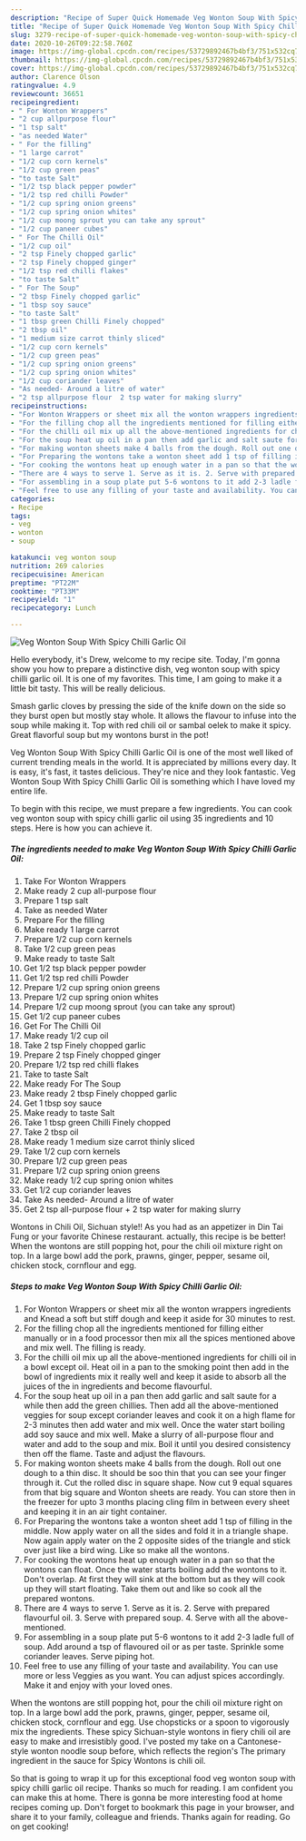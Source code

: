 ```yaml
---
description: "Recipe of Super Quick Homemade Veg Wonton Soup With Spicy Chilli Garlic Oil"
title: "Recipe of Super Quick Homemade Veg Wonton Soup With Spicy Chilli Garlic Oil"
slug: 3279-recipe-of-super-quick-homemade-veg-wonton-soup-with-spicy-chilli-garlic-oil
date: 2020-10-26T09:22:58.760Z
image: https://img-global.cpcdn.com/recipes/53729892467b4bf3/751x532cq70/veg-wonton-soup-with-spicy-chilli-garlic-oil-recipe-main-photo.jpg
thumbnail: https://img-global.cpcdn.com/recipes/53729892467b4bf3/751x532cq70/veg-wonton-soup-with-spicy-chilli-garlic-oil-recipe-main-photo.jpg
cover: https://img-global.cpcdn.com/recipes/53729892467b4bf3/751x532cq70/veg-wonton-soup-with-spicy-chilli-garlic-oil-recipe-main-photo.jpg
author: Clarence Olson
ratingvalue: 4.9
reviewcount: 36651
recipeingredient:
- " For Wonton Wrappers"
- "2 cup allpurpose flour"
- "1 tsp salt"
- "as needed Water"
- " For the filling"
- "1 large carrot"
- "1/2 cup corn kernels"
- "1/2 cup green peas"
- "to taste Salt"
- "1/2 tsp black pepper powder"
- "1/2 tsp red chilli Powder"
- "1/2 cup spring onion greens"
- "1/2 cup spring onion whites"
- "1/2 cup moong sprout you can take any sprout"
- "1/2 cup paneer cubes"
- " For The Chilli Oil"
- "1/2 cup oil"
- "2 tsp Finely chopped garlic"
- "2 tsp Finely chopped ginger"
- "1/2 tsp red chilli flakes"
- "to taste Salt"
- " For The Soup"
- "2 tbsp Finely chopped garlic"
- "1 tbsp soy sauce"
- "to taste Salt"
- "1 tbsp green Chilli Finely chopped"
- "2 tbsp oil"
- "1 medium size carrot thinly sliced"
- "1/2 cup corn kernels"
- "1/2 cup green peas"
- "1/2 cup spring onion greens"
- "1/2 cup spring onion whites"
- "1/2 cup coriander leaves"
- "As needed- Around a litre of water"
- "2 tsp allpurpose flour  2 tsp water for making slurry"
recipeinstructions:
- "For Wonton Wrappers or sheet mix all the wonton wrappers ingredients and Knead a soft but stiff dough and keep it aside for 30 minutes to rest."
- "For the filling chop all the ingredients mentioned for filling either manually or in a food processor then mix all the spices mentioned above and mix well. The filling is ready."
- "For the chilli oil mix up all the above-mentioned ingredients for chilli oil in a bowl except oil. Heat oil in a pan to the smoking point then add in the bowl of ingredients mix it really well and keep it aside to absorb all the juices of the in ingredients and become flavourful."
- "For the soup heat up oil in a pan then add garlic and salt saute for a while then add the green chillies. Then add all the above-mentioned veggies for soup except coriander leaves and cook it on a high flame for 2-3 minutes then add water and mix well. Once the water start boiling add soy sauce and mix well. Make a slurry of all-purpose flour and water and add to the soup and mix. Boil it until you desired consistency then off the flame. Taste and adjust the flavours."
- "For making wonton sheets make 4 balls from the dough. Roll out one dough to a thin disc. It should be soo thin that you can see your finger through it. Cut the rolled disc in square shape. Now cut 9 equal squares from that big square and Wonton sheets are ready. You can store then in the freezer for upto 3 months placing cling film in between every sheet and keeping it in an air tight container."
- "For Preparing the wontons take a wonton sheet add 1 tsp of filling in the middle. Now apply water on all the sides and fold it in a triangle shape. Now again apply water on the 2 opposite sides of the triangle and stick over just like a bird wing. Like so make all the wontons."
- "For cooking the wontons heat up enough water in a pan so that the wontons can float. Once the water starts boiling add the wontons to it. Don&#39;t overlap. At first they will sink at the bottom but as they will cook up they will start floating. Take them out and like so cook all the prepared wontons."
- "There are 4 ways to serve 1. Serve as it is. 2. Serve with prepared flavourful oil. 3. Serve with prepared soup. 4. Serve with all the above-mentioned."
- "For assembling in a soup plate put 5-6 wontons to it add 2-3 ladle full of soup. Add around a tsp of flavoured oil or as per taste. Sprinkle some coriander leaves. Serve piping hot."
- "Feel free to use any filling of your taste and availability. You can use more or less Veggies as you want. You can adjust spices accordingly. Make it and enjoy with your loved ones."
categories:
- Recipe
tags:
- veg
- wonton
- soup

katakunci: veg wonton soup 
nutrition: 269 calories
recipecuisine: American
preptime: "PT22M"
cooktime: "PT33M"
recipeyield: "1"
recipecategory: Lunch

---
```



![Veg Wonton Soup With Spicy Chilli Garlic Oil](https://img-global.cpcdn.com/recipes/53729892467b4bf3/751x532cq70/veg-wonton-soup-with-spicy-chilli-garlic-oil-recipe-main-photo.jpg)

Hello everybody, it's Drew, welcome to my recipe site. Today, I'm gonna show you how to prepare a distinctive dish, veg wonton soup with spicy chilli garlic oil. It is one of my favorites. This time, I am going to make it a little bit tasty. This will be really delicious.

Smash garlic cloves by pressing the side of the knife down on the side so they burst open but mostly stay whole. It allows the flavour to infuse into the soup while making it. Top with red chili oil or sambal oelek to make it spicy. Great flavorful soup but my wontons burst in the pot!

Veg Wonton Soup With Spicy Chilli Garlic Oil is one of the most well liked of current trending meals in the world. It is appreciated by millions every day. It is easy, it's fast, it tastes delicious. They're nice and they look fantastic. Veg Wonton Soup With Spicy Chilli Garlic Oil is something which I have loved my entire life.


To begin with this recipe, we must prepare a few ingredients. You can cook veg wonton soup with spicy chilli garlic oil using 35 ingredients and 10 steps. Here is how you can achieve it.

<!--inarticleads1-->

##### The ingredients needed to make Veg Wonton Soup With Spicy Chilli Garlic Oil:

1. Take  For Wonton Wrappers
1. Make ready 2 cup all-purpose flour
1. Prepare 1 tsp salt
1. Take as needed Water
1. Prepare  For the filling
1. Make ready 1 large carrot
1. Prepare 1/2 cup corn kernels
1. Take 1/2 cup green peas
1. Make ready to taste Salt
1. Get 1/2 tsp black pepper powder
1. Get 1/2 tsp red chilli Powder
1. Prepare 1/2 cup spring onion greens
1. Prepare 1/2 cup spring onion whites
1. Prepare 1/2 cup moong sprout (you can take any sprout)
1. Get 1/2 cup paneer cubes
1. Get  For The Chilli Oil
1. Make ready 1/2 cup oil
1. Take 2 tsp Finely chopped garlic
1. Prepare 2 tsp Finely chopped ginger
1. Prepare 1/2 tsp red chilli flakes
1. Take to taste Salt
1. Make ready  For The Soup
1. Make ready 2 tbsp Finely chopped garlic
1. Get 1 tbsp soy sauce
1. Make ready to taste Salt
1. Take 1 tbsp green Chilli Finely chopped
1. Take 2 tbsp oil
1. Make ready 1 medium size carrot thinly sliced
1. Take 1/2 cup corn kernels
1. Prepare 1/2 cup green peas
1. Prepare 1/2 cup spring onion greens
1. Make ready 1/2 cup spring onion whites
1. Get 1/2 cup coriander leaves
1. Take As needed- Around a litre of water
1. Get 2 tsp all-purpose flour + 2 tsp water for making slurry


Wontons in Chili Oil, Sichuan style!! As you had as an appetizer in Din Tai Fung or your favorite Chinese restaurant. actually, this recipe is be better! When the wontons are still popping hot, pour the chili oil mixture right on top. In a large bowl add the pork, prawns, ginger, pepper, sesame oil, chicken stock, cornflour and egg. 

<!--inarticleads2-->

##### Steps to make Veg Wonton Soup With Spicy Chilli Garlic Oil:

1. For Wonton Wrappers or sheet mix all the wonton wrappers ingredients and Knead a soft but stiff dough and keep it aside for 30 minutes to rest.
1. For the filling chop all the ingredients mentioned for filling either manually or in a food processor then mix all the spices mentioned above and mix well. The filling is ready.
1. For the chilli oil mix up all the above-mentioned ingredients for chilli oil in a bowl except oil. Heat oil in a pan to the smoking point then add in the bowl of ingredients mix it really well and keep it aside to absorb all the juices of the in ingredients and become flavourful.
1. For the soup heat up oil in a pan then add garlic and salt saute for a while then add the green chillies. Then add all the above-mentioned veggies for soup except coriander leaves and cook it on a high flame for 2-3 minutes then add water and mix well. Once the water start boiling add soy sauce and mix well. Make a slurry of all-purpose flour and water and add to the soup and mix. Boil it until you desired consistency then off the flame. Taste and adjust the flavours.
1. For making wonton sheets make 4 balls from the dough. Roll out one dough to a thin disc. It should be soo thin that you can see your finger through it. Cut the rolled disc in square shape. Now cut 9 equal squares from that big square and Wonton sheets are ready. You can store then in the freezer for upto 3 months placing cling film in between every sheet and keeping it in an air tight container.
1. For Preparing the wontons take a wonton sheet add 1 tsp of filling in the middle. Now apply water on all the sides and fold it in a triangle shape. Now again apply water on the 2 opposite sides of the triangle and stick over just like a bird wing. Like so make all the wontons.
1. For cooking the wontons heat up enough water in a pan so that the wontons can float. Once the water starts boiling add the wontons to it. Don&#39;t overlap. At first they will sink at the bottom but as they will cook up they will start floating. Take them out and like so cook all the prepared wontons.
1. There are 4 ways to serve 1. Serve as it is. 2. Serve with prepared flavourful oil. 3. Serve with prepared soup. 4. Serve with all the above-mentioned.
1. For assembling in a soup plate put 5-6 wontons to it add 2-3 ladle full of soup. Add around a tsp of flavoured oil or as per taste. Sprinkle some coriander leaves. Serve piping hot.
1. Feel free to use any filling of your taste and availability. You can use more or less Veggies as you want. You can adjust spices accordingly. Make it and enjoy with your loved ones.


When the wontons are still popping hot, pour the chili oil mixture right on top. In a large bowl add the pork, prawns, ginger, pepper, sesame oil, chicken stock, cornflour and egg. Use chopsticks or a spoon to vigorously mix the ingredients. These spicy Sichuan-style wontons in fiery chili oil are easy to make and irresistibly good. I&#39;ve posted my take on a Cantonese-style wonton noodle soup before, which reflects the region&#39;s The primary ingredient in the sauce for Spicy Wontons is chili oil. 

So that is going to wrap it up for this exceptional food veg wonton soup with spicy chilli garlic oil recipe. Thanks so much for reading. I am confident you can make this at home. There is gonna be more interesting food at home recipes coming up. Don't forget to bookmark this page in your browser, and share it to your family, colleague and friends. Thanks again for reading. Go on get cooking!
